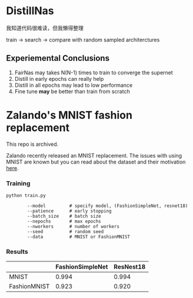 # DistillNas
我知道代码很难读，但我懒得整理

train -> search -> compare with random sampled architerctures

## Experiemental Conclusions
1. FairNas may takes N(N-1) times to train to converge the supernet
2. Distill in early epochs can really help
3. Distill in all epochs may lead to low performance
4. Fine tune **may** be better than train from scratch


# Zalando's MNIST fashion replacement
This repo is archived.

Zalando recently released an MNIST replacement. The issues with using MNIST are
known but you can read about the dataset and their motivation [here](https://github.com/zalandoresearch/fashion-mnist).

### Training
```
python train.py

        --model         # specify model, (FashionSimpleNet, resnet18)
        --patience      # early stopping
        --batch_size    # batch size
        --nepochs       # max epochs
        --nworkers      # number of workers
        --seed          # random seed
        --data          # MNIST or FashionMNIST
```


### Results
|   | FashionSimpleNet | ResNest18 |
| ------------- | ------------- |-----------|
| MNIST  | 0.994  | 0.994|
| FashionMNIST  | 0.923  | 0.920|


